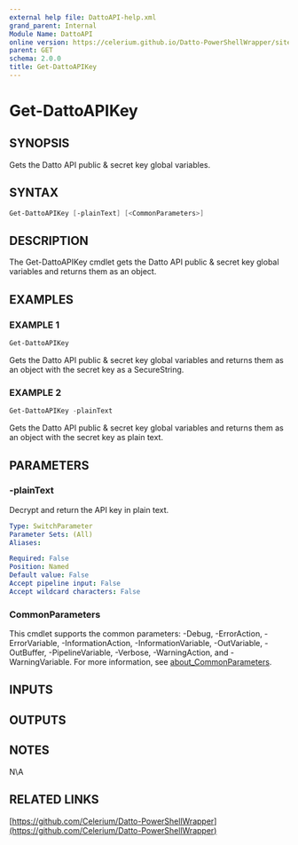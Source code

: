```yaml
---
external help file: DattoAPI-help.xml
grand_parent: Internal
Module Name: DattoAPI
online version: https://celerium.github.io/Datto-PowerShellWrapper/site/Internal/Get-DattoAPIKey.html
parent: GET
schema: 2.0.0
title: Get-DattoAPIKey
---
```


# Get-DattoAPIKey

## SYNOPSIS
Gets the Datto API public & secret key global variables.

## SYNTAX

```powershell
Get-DattoAPIKey [-plainText] [<CommonParameters>]
```

## DESCRIPTION
The Get-DattoAPIKey cmdlet gets the Datto API public & secret key
global variables and returns them as an object.

## EXAMPLES

### EXAMPLE 1
```powershell
Get-DattoAPIKey
```

Gets the Datto API public & secret key global variables and returns them as an object
with the secret key as a SecureString.

### EXAMPLE 2
```powershell
Get-DattoAPIKey -plainText
```

Gets the Datto API public & secret key global variables and returns them as an object
with the secret key as plain text.

## PARAMETERS

### -plainText
Decrypt and return the API key in plain text.

```yaml
Type: SwitchParameter
Parameter Sets: (All)
Aliases:

Required: False
Position: Named
Default value: False
Accept pipeline input: False
Accept wildcard characters: False
```

### CommonParameters
This cmdlet supports the common parameters: -Debug, -ErrorAction, -ErrorVariable, -InformationAction, -InformationVariable, -OutVariable, -OutBuffer, -PipelineVariable, -Verbose, -WarningAction, and -WarningVariable. For more information, see [about_CommonParameters](http://go.microsoft.com/fwlink/?LinkID=113216).

## INPUTS

## OUTPUTS

## NOTES
N\A

## RELATED LINKS

[https://github.com/Celerium/Datto-PowerShellWrapper](https://github.com/Celerium/Datto-PowerShellWrapper)

